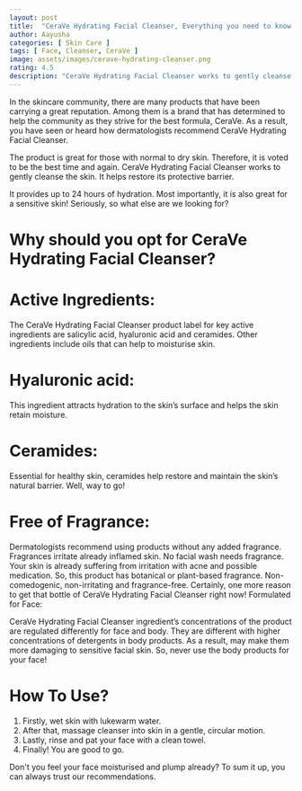 ```yaml
---
layout: post
title:  "CeraVe Hydrating Facial Cleanser, Everything you need to know, uses and ingredients"
author: Aayusha
categories: [ Skin Care ]
tags: [ Face, Cleanser, CeraVe ]
image: assets/images/cerave-hydrating-cleanser.png
rating: 4.5
description: "CeraVe Hydrating Facial Cleanser works to gently cleanse the skin. It helps restore its protective barrier. It provides up to 24 hours of hydration. Most importantly, it is a great cleanser for dry and sensitive skin! "
---
```



In the skincare community, there are many products that have been carrying a great reputation. Among them is a brand that has determined to help the community as they strive for the best formula, CeraVe. As a result, you have seen or heard how dermatologists recommend CeraVe Hydrating Facial Cleanser. 

The product is great for those with normal to dry skin. Therefore, it is voted to be the best time and again.
CeraVe Hydrating Facial Cleanser works to gently cleanse the skin. It helps restore its protective barrier. 

It provides up to 24 hours of hydration. Most importantly, it is also great for a sensitive skin!
Seriously, so what else are we looking for?

# Why should you opt for CeraVe Hydrating Facial Cleanser?

# Active Ingredients:
 The CeraVe Hydrating Facial Cleanser product label for key active ingredients are salicylic acid, hyaluronic acid and ceramides.
Other ingredients include oils that can help to moisturise skin.
# Hyaluronic acid: 
This ingredient attracts hydration to the skin’s surface and helps the skin retain moisture.
# Ceramides: 
Essential for healthy skin, ceramides help restore and maintain the skin’s natural barrier. Well, way to go! 
# Free of Fragrance:
 Dermatologists recommend using products without any added fragrance. Fragrances irritate already inflamed skin.
No facial wash needs fragrance. Your skin is already suffering from irritation with acne and possible medication.
So, this product has botanical or plant-based fragrance. 
Non-comedogenic, non-irritating and fragrance-free. Certainly, one more reason to get that bottle of CeraVe Hydrating Facial Cleanser right now! 
Formulated for Face: 

CeraVe Hydrating Facial Cleanser ingredient’s concentrations of the product are regulated differently for face and body.
They are different with higher concentrations of detergents in body products. As a result, may make them more damaging to sensitive facial skin.
So, never use the body products for your face! 

# How To Use?
1. Firstly, wet skin with lukewarm water.
2. After that, massage cleanser into skin in a gentle, circular motion.
3. Lastly, rinse and pat your face with a clean towel.
4. Finally! You are good to go.

Don't you feel your face moisturised and plump already? To sum it up, you can always trust our recommendations. 
